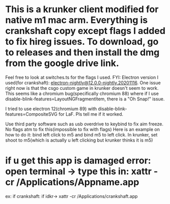 # This is a krunker client modified for native m1 mac arm. Everything is crankshaft copy except flags I added to fix hireg issues. To download, go to releases and then install the dmg from the google drive link. 
 Feel free to look at switches.ts for the flags I used. 
 FYI: Electron version I used(for crankshaft): electron-nightly@12.0.0-nightly.20201116. 
 One issue right now is that the csgo custom game in krunker doesn't seem to work. This seems like a chromium bug(specifically chromium 88) where if I use disable-blink-features=LayoutNGFragmentItem, there is a "Oh Snap!" issue. 
 
 I tried to use electron 12(chromium 89) with disable-blink-features=CompositeSVG for LaF. Pls tell me if it worked.
 
Use third party software such as usb overdrive to keybind to fix aim freeze. No flags atm to fix this(impossible to fix with flags)
Here is an example on how to do it: bind left click to m5 and bind m5 to left click. In krunker, set shoot to m5(which is actually u left clicking but krunker thinks it is m5)

# if u get this app is damaged error: open terminal -> type this in: xattr -cr /Applications/Appname.app
ex:
if crankshaft: if idkr-> xattr -cr /Applications/crankshaft.app


